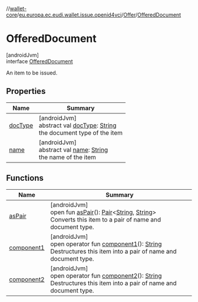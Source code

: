 //[wallet-core](../../../../index.md)/[eu.europa.ec.eudi.wallet.issue.openid4vci](../../index.md)/[Offer](../index.md)/[OfferedDocument](index.md)

# OfferedDocument

[androidJvm]\
interface [OfferedDocument](index.md)

An item to be issued.

## Properties

| Name                   | Summary                                                                                                                                                                |
|------------------------|------------------------------------------------------------------------------------------------------------------------------------------------------------------------|
| [docType](doc-type.md) | [androidJvm]<br>abstract val [docType](doc-type.md): [String](https://kotlinlang.org/api/latest/jvm/stdlib/kotlin/-string/index.html)<br>the document type of the item |
| [name](name.md)        | [androidJvm]<br>abstract val [name](name.md): [String](https://kotlinlang.org/api/latest/jvm/stdlib/kotlin/-string/index.html)<br>the name of the item                 |

## Functions

| Name                        | Summary                                                                                                                                                                                                                                                                                                                                                            |
|-----------------------------|--------------------------------------------------------------------------------------------------------------------------------------------------------------------------------------------------------------------------------------------------------------------------------------------------------------------------------------------------------------------|
| [asPair](as-pair.md)        | [androidJvm]<br>open fun [asPair](as-pair.md)(): [Pair](https://kotlinlang.org/api/latest/jvm/stdlib/kotlin/-pair/index.html)&lt;[String](https://kotlinlang.org/api/latest/jvm/stdlib/kotlin/-string/index.html), [String](https://kotlinlang.org/api/latest/jvm/stdlib/kotlin/-string/index.html)&gt;<br>Converts this item to a pair of name and document type. |
| [component1](component1.md) | [androidJvm]<br>open operator fun [component1](component1.md)(): [String](https://kotlinlang.org/api/latest/jvm/stdlib/kotlin/-string/index.html)<br>Destructures this item into a pair of name and document type.                                                                                                                                                 |
| [component2](component2.md) | [androidJvm]<br>open operator fun [component2](component2.md)(): [String](https://kotlinlang.org/api/latest/jvm/stdlib/kotlin/-string/index.html)<br>Destructures this item into a pair of name and document type.                                                                                                                                                 |
